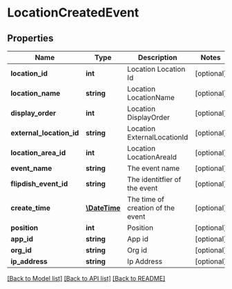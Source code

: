 # LocationCreatedEvent

## Properties
Name | Type | Description | Notes
------------ | ------------- | ------------- | -------------
**location_id** | **int** | Location Location Id | [optional] 
**location_name** | **string** | Location LocationName | [optional] 
**display_order** | **int** | Location DisplayOrder | [optional] 
**external_location_id** | **string** | Location ExternalLocationId | [optional] 
**location_area_id** | **int** | Location LocationAreaId | [optional] 
**event_name** | **string** | The event name | [optional] 
**flipdish_event_id** | **string** | The identitfier of the event | [optional] 
**create_time** | [**\DateTime**](\DateTime.md) | The time of creation of the event | [optional] 
**position** | **int** | Position | [optional] 
**app_id** | **string** | App id | [optional] 
**org_id** | **string** | Org id | [optional] 
**ip_address** | **string** | Ip Address | [optional] 

[[Back to Model list]](../README.md#documentation-for-models) [[Back to API list]](../README.md#documentation-for-api-endpoints) [[Back to README]](../README.md)


